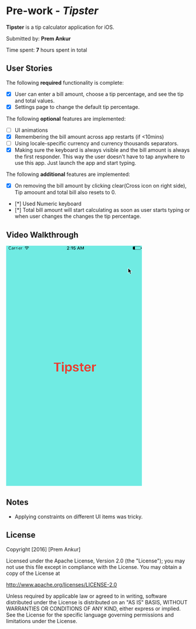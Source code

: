# Pre-work - *Tipster*

**Tipster** is a tip calculator application for iOS.

Submitted by: **Prem Ankur**

Time spent: **7** hours spent in total

## User Stories

The following **required** functionality is complete:

* [x] User can enter a bill amount, choose a tip percentage, and see the tip and total values.
* [x] Settings page to change the default tip percentage.

The following **optional** features are implemented:
* [ ] UI animations
* [x] Remembering the bill amount across app restarts (if <10mins)
* [ ] Using locale-specific currency and currency thousands separators.
* [x] Making sure the keyboard is always visible and the bill amount is always the first responder. This way the user doesn't have to tap anywhere to use this app. Just launch the app and start typing.

The following **additional** features are implemented:

* [x] On removing the bill amount by clicking clear(Cross icon on right side), Tip amoount and total bill also resets to 0. 
* [*] Used Numeric keyboard
* [*] Total bill amount will start calculating as soon as user starts typing or when user changes the changes the tip percentage.

## Video Walkthrough 
<img src='Tipster.gif' title='Video Walkthrough'/>

## Notes

* Applying constraints on different UI items was tricky.

## License

Copyright [2016] [Prem Ankur]

Licensed under the Apache License, Version 2.0 (the "License");
you may not use this file except in compliance with the License.
You may obtain a copy of the License at

http://www.apache.org/licenses/LICENSE-2.0

Unless required by applicable law or agreed to in writing, software
distributed under the License is distributed on an "AS IS" BASIS,
WITHOUT WARRANTIES OR CONDITIONS OF ANY KIND, either express or implied.
See the License for the specific language governing permissions and
limitations under the License.
